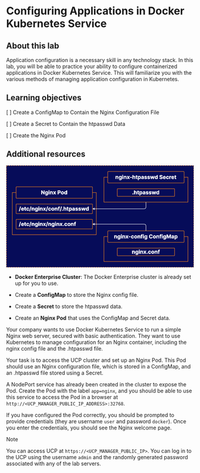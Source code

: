 # Configuring Applications in Docker Kubernetes Service

## About this lab

Application configuration is a necessary skill in any technology stack. In this lab, you will be able to practice your ability to configure containerized applications in Docker Kubernetes Service. This will familiarize you with the various methods of managing application configuration in Kubernetes.

## Learning objectives

[ ] Create a ConfigMap to Contain the Nginx Configuration File

[ ] Create a Secret to Contain the htpasswd Data

[ ] Create the Nginx Pod

## Additional resources

![Fig. 1 Lab Diagram](../../../../img/kubernetes/application-configuration/configuring-applications.demo/diag01.png)

* **Docker Enterprise Cluster**: The Docker Enterprise cluster is already set up for you to use.

* Create a **ConfigMap** to store the Nginx config file.

* Create a **Secret** to store the htpasswd data.

* Create an **Nginx Pod** that uses the ConfigMap and Secret data.

Your company wants to use Docker Kubernetes Service to run a simple Nginx web server, secured with basic authentication. They want to use Kubernetes to manage configuration for an Nginx container, including the nginx config file and the .htpasswd file.

Your task is to access the UCP cluster and set up an Nginx Pod. This Pod should use an Nginx configuration file, which is stored in a ConfigMap, and an .htpasswd file stored using a Secret.

A NodePort service has already been created in the cluster to expose the Pod. Create the Pod with the label `app=nginx`, and you should be able to use this service to access the Pod in a browser at `http://<UCP_MANAGER_PUBLIC_IP_ADDRESS>:32768`.

If you have configured the Pod correctly, you should be prompted to provide credentials (they are username `user` and password `docker`). Once you enter the credentials, you should see the Nginx welcome page.

> [!NOTE]
> 
> You can access UCP at `https://<UCP_MANAGER_PUBLIC_IP>`. You can log in to the UCP using the username `admin` and the randomly generated password associated with any of the lab servers.

